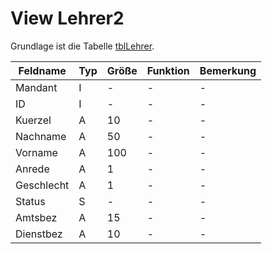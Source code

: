 # View Lehrer2

Grundlage ist die Tabelle [tblLehrer](https://doc.magellan7-toolbox.stueber.de/datenstruktur/tabellen/tblLehrer/).

| Feldname   | Typ | Größe | Funktion | Bemerkung |
|------------|-----|-------|----------|-----------|
| Mandant    | I   | -     | -        | -         |
| ID         | I   | -     | -        | -         |
| Kuerzel    | A   | 10    | -        | -         |
| Nachname   | A   | 50    | -        | -         |
| Vorname    | A   | 100   | -        | -         |
| Anrede     | A   | 1     | -        | -         |
| Geschlecht | A   | 1     | -        | -         |
| Status     | S   | -     | -        | -         |
| Amtsbez    | A   | 15    | -        | -         |
| Dienstbez  | A   | 10    | -        | -         |
